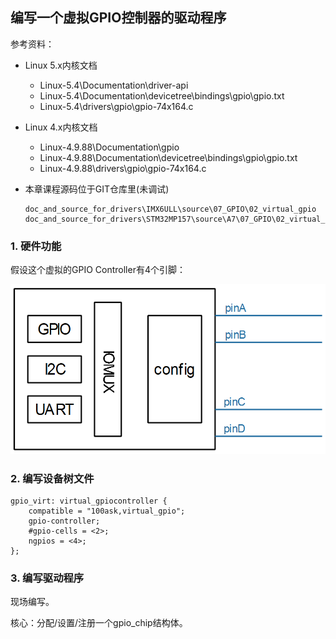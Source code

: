 ## 编写一个虚拟GPIO控制器的驱动程序

参考资料：

* Linux 5.x内核文档
  * Linux-5.4\Documentation\driver-api
  * Linux-5.4\Documentation\devicetree\bindings\gpio\gpio.txt
  * Linux-5.4\drivers\gpio\gpio-74x164.c
  
* Linux 4.x内核文档
  * Linux-4.9.88\Documentation\gpio
  * Linux-4.9.88\Documentation\devicetree\bindings\gpio\gpio.txt
  * Linux-4.9.88\drivers\gpio\gpio-74x164.c
  
* 本章课程源码位于GIT仓库里(未调试)

  ```shell
  doc_and_source_for_drivers\IMX6ULL\source\07_GPIO\02_virtual_gpio
  doc_and_source_for_drivers\STM32MP157\source\A7\07_GPIO\02_virtual_gpio
  ```

  

### 1. 硬件功能

假设这个虚拟的GPIO Controller有4个引脚：

![image-20210528113749611](pic/07_GPIO/10_virtual_pincontroller_hardware.png)



### 2. 编写设备树文件

```shell
gpio_virt: virtual_gpiocontroller {
	compatible = "100ask,virtual_gpio";
    gpio-controller;
    #gpio-cells = <2>;
    ngpios = <4>;
};
```



### 3. 编写驱动程序

现场编写。

核心：分配/设置/注册一个gpio_chip结构体。



